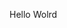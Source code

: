 Hello Wolrd


























































































































































